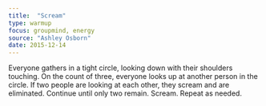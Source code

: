 ```yaml
---
title:  "Scream"
type: warmup
focus: groupmind, energy
source: "Ashley Osborn"
date: 2015-12-14
---
```

Everyone gathers in a tight circle, looking down with their shoulders touching.
On the count of three, everyone looks up at another person in the circle.
If two people are looking at each other, they scream and are eliminated.
Continue until only two remain.
Scream.
Repeat as needed.
